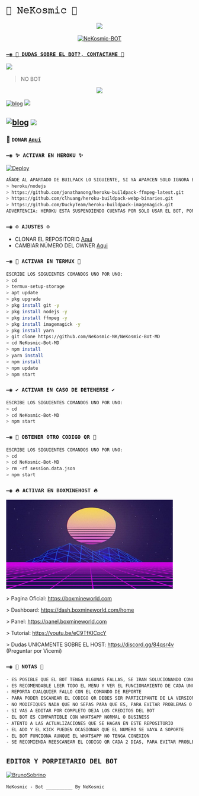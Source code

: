 # `👑 𝙽𝚎𝙺𝚘𝚜𝚖𝚒𝚌 👑`
<p align="center"> 
  <a href="https://github.com/NeKosmic-NK"><img src="http://readme-typing-svg.herokuapp.com?font=mono&size=17&duration=4000&color=F7B11B&center=falso&vCenter=falso&lines=NeKosmic-BOT-MD++%F0%9F%90%88;Gracias+por+visitar+este+repositorio.+%F0%9F%92%96" height="90px"
</p>

<p align="center">
<img src="https://i.imgur.com/a/49j3QEJ.jpg" alt="NeKosmic-BOT" width="900"/>
</p>

### `—◉ 👑 DUDAS SOBRE EL BOT?, CONTACTAME 👑`
<a href="http://wa.me/34623442554" target="blank"><img src="https://img.shields.io/badge/NeKosmic_NK-25D366?style=for-the-badge&logo=whatsapp&logoColor=white" /></a>
> NO BOT

<p align="center">
<a href="https://github.com/NeKosmic-NK"><img src="http://readme-typing-svg.herokuapp.com?font=mono&size=14&duration=3000&color=ABF7BB&center=verdadero&vCenter=verdadero&lines=Solo+escr%C3%ADba+si+tiene+dudas." height="40px"
</p>
  
[![blog](https://img.shields.io/badge/Grupo-Soporte-25D366?style=for-the-badge&logo=whatsapp&logoColor=white 
)](https://chat.whatsapp.com/EOJQxQRVlIR0Wd4HSQZl58)  <a href="https://chat.whatsapp.com/EOJQxQRVlIR0Wd4HSQZl58"> <img src="https://upload.wikimedia.org/wikipedia/commons/thumb/1/19/WhatsApp_logo-color-vertical.svg/1200px-WhatsApp_logo-color-vertical.svg.png" height="29px"></a>

[![blog](https://img.shields.io/badge/Grupo2-GataBot-25D366?style=for-the-badge&logo=whatsapp&logoColor=white 
)](https://chat.whatsapp.com/JFTOYLdpiTBCluFJvikBxN) <a href="https://chat.whatsapp.com/JFTOYLdpiTBCluFJvikBxN"> <img src="https://upload.wikimedia.org/wikipedia/commons/thumb/1/19/WhatsApp_logo-color-vertical.svg/1200px-WhatsApp_logo-color-vertical.svg.png" height="29px"></a>
-----
### 💖 ```DONAR``` [`Aquí`](https://paypal.me/NeKosmicOFC)

### `—◉ ✨ ACTIVAR EN HEROKU ✨`
[![Deploy](https://www.herokucdn.com/deploy/button.svg)](https://heroku.com/deploy?template=https://github.com/NeKosmic-NK/NeKosmic-Bot-MD)
```bash
AÑADE AL APARTADO DE BUILPACK LO SIGUIENTE, SI YA APARCEN SOLO IGNORA ESTA PARTE:
> heroku/nodejs
> https://github.com/jonathanong/heroku-buildpack-ffmpeg-latest.git
> https://github.com/clhuang/heroku-buildpack-webp-binaries.git
> https://github.com/DuckyTeam/heroku-buildpack-imagemagick.git
ADVERTENCIA: HEROKU ESTA SUSPENDIENDO CUENTAS POR SOLO USAR EL BOT, POR AHORA NO ES RECOMENDABLE USAR EL BOT EN HEROKU!
```

### `—◉ ⚙️ AJUSTES ⚙️`
- CLONAR EL REPOSITORIO [Aqui](https://github.com/NeKosmic-NK/NeKosmic-Bot-MD/fork)
- CAMBIAR NÚMERO DEL OWNER [Aqui](https://github.com/NeKosmic-NK/NeKosmic-Bot-MD/blob/master/config.js)

### `—◉ 👾 ACTIVAR EN TERMUX 👾`
```bash
ESCRIBE LOS SIGUIENTES COMANDOS UNO POR UNO:
> cd
> termux-setup-storage
> apt update 
> pkg upgrade 
> pkg install git -y
> pkg install nodejs -y
> pkg install ffmpeg -y
> pkg install imagemagick -y
> pkg install yarn
> git clone https://github.com/NeKosmic-NK/NeKosmic-Bot-MD
> cd NeKosmic-Bot-MD
> npm install
> yarn install 
> npm install
> npm update
> npm start
```

### `—◉ ✔️ ACTIVAR EN CASO DE DETENERSE ✔️`
```bash
ESCRIBE LOS SIGUIENTES COMANDOS UNO POR UNO:
> cd 
> cd NeKosmic-Bot-MD
> npm start
```

### `—◉ 🥶 OBTENER OTRO CODIGO QR 🥶`
```bash
ESCRIBE LOS SIGUIENTES COMANDOS UNO POR UNO:
> cd 
> cd NeKosmic-Bot-MD
> rm -rf session.data.json
> npm start
```

### `—◉ 🔥 ACTIVAR EN BOXMINEHOST 🔥`
<img src="https://raw.githubusercontent.com/BrunoSobrino/TheMystic-Bot-MD/master/src/Pre%20Bot%20Publi.png" alt="GIF" width="450" height="240"/>
<p>> Pagina Oficial:
<a href="https://boxmineworld.com">https://boxmineworld.com</a>
<p>> Dashboard:
<a href="https://dash.boxmineworld.com/home">https://dash.boxmineworld.com/home</a>
<p>> Panel:
<a href="https://panel.boxmineworld.com">https://panel.boxmineworld.com</a>
<p>> Tutorial:
<a href="https://youtu.be/eC9TfKICpcY">https://youtu.be/eC9TfKICpcY</a>
<p>> Dudas UNICAMENTE SOBRE EL HOST:
<a href="https://discord.gg/84qsr4v">https://discord.gg/84qsr4v</a> (Preguntar por Vicemi)
</p>

### `—◉ 📝 NOTAS 📝`
```bash
- ES POSIBLE QUE EL BOT TENGA ALGUNAS FALLAS, SE IRAN SOLUCIONANDO CONFORME SE VAYAN DETECTANDO
- ES RECOMENDABLE LEER TODO EL MENU Y VER EL FUNCIONAMIENTO DE CADA UNO DE LOS COMANDOS
- REPORTA CUALQUIER FALLO CON EL COMANDO DE REPORTE 
- PARA PODER ESCANEAR EL CODIGO QR DEBES SER PARTICIPANTE DE LA VERSION MULTI-DEVICE (BETA) DE WHATSAPP
- NO MODIFIQUES NADA QUE NO SEPAS PARA QUE ES, PARA EVITAR PROBLEMAS O ERRORES
- SI VAS A EDITAR POR COMPLETO DEJA LOS CREDITOS DEL BOT 
- EL BOT ES COMPARTIBLE CON WHATSAPP NORMAL O BUSINESS
- ATENTO A LAS ACTUALIZACIONES QUE SE HAGAN EN ESTE REPOSITORIO
- EL ADD Y EL KICK PUEDEN OCASIONAR QUE EL NUMERO SE VAYA A SOPORTE 
- EL BOT FUNCIONA AUNQUE EL WHATSAPP NO TENGA CONEXION 
- SE RECOMIENDA REESCANEAR EL CODIGO QR CADA 2 DIAS, PARA EVITAR PROBLEMAS O ERRORES
```

## `EDITOR Y PORPIETARIO DEL BOT` 
[![BrunoSobrino](https://github.com/BrunoSobrino/TheMystic-Bot-MD/blob/master/Menu2.jpg?raw=truesize=100)](https://github.com/BrunoSobrino/) 

`NeKosmic - Bot __________ By NeKosmic`


